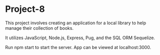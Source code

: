 # Project-8

This project involves creating an application for a local library to help manage their collection of books.

It utilizes JavaScript, Node.js, Express, Pug, and the SQL ORM Sequelize.

Run npm start to start the server. App can be viewed at localhost:3000.
